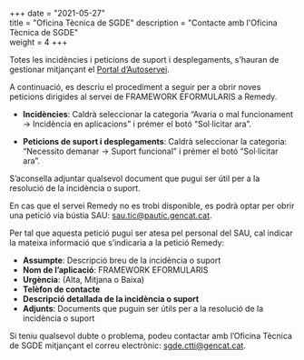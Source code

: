 +++
date        = "2021-05-27"	
title       = "Oficina Tècnica de SGDE"	
description = "Contacte amb l'Oficina Tècnica de SGDE"	
weight 		    = 4	
+++

Totes les incidències i peticions de suport i desplegaments, s’hauran de gestionar mitjançant el [Portal d’Autoservei](http://pautic.gencat.cat).

A continuació, es descriu el procediment a seguir per a obrir noves peticions dirigides al servei de FRAMEWORK EFORMULARIS a Remedy.

- **Incidències**: Caldrà seleccionar la categoria “Avaria o mal funcionament → Incidència en aplicacions” i prémer el botó “Sol·licitar ara”.

- **Peticions de suport i desplegaments**: Caldrà seleccionar la categoria: “Necessito demanar → Suport funcional” i prémer el botó “Sol·licitar ara”.

S’aconsella adjuntar qualsevol document que pugui ser útil per a la resolució de la incidència o suport.

En cas que el servei Remedy no es trobi disponible, es podrà optar per obrir una petició via bústia SAU: sau.tic@pautic.gencat.cat.

Per tal que aquesta petició pugui ser atesa pel personal del SAU, cal indicar la mateixa informació que s’indicaria a la petició Remedy:

- **Assumpte**: Descripció breu de la incidència o suport
- **Nom de l’aplicació**: FRAMEWORK EFORMULARIS
- **Urgència**: (Alta, Mitjana o Baixa)
- **Telèfon de contacte**
- **Descripció detallada de la incidència o suport**
- **Adjunts**: Documents que puguin ser útils per a la resolució de la incidència o suport

Si teniu qualsevol dubte o problema, podeu contactar amb l’Oficina Tècnica de SGDE mitjançant el correu electrònic: sgde.ctti@gencat.cat.
